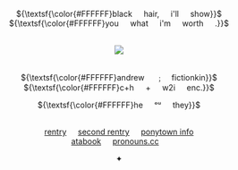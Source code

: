<div align="center">

${\textsf{\color{#FFFFFF}black⠀⠀hair,⠀⠀i'll⠀⠀show}}$\
${\textsf{\color{#FFFFFF}you⠀⠀what⠀⠀i'm⠀⠀worth⠀⠀.}}$\
⠀

![](https://files.catbox.moe/lf790i.png)\
⠀

${\textsf{\color{#FFFFFF}andrew⠀⠀﹔⠀ fictionkin}}$\
${\textsf{\color{#FFFFFF}c+h⠀⠀+⠀⠀w2i⠀⠀enc.}}$

${\textsf{\color{#FFFFFF}he⠀⠀ᵒᵘ⠀⠀they}}$\
⠀

[rentry](https://rentry.co/linnieland)⠀⠀[second rentry](https://rentry.co/andrew-aftg)⠀⠀[ponytown info](https://rentry.co/ponytownlings)\
[atabook](https://arcadia.atabook.org/)⠀⠀[pronouns.cc](https://pronouns.cc/@andreil)
⠀

✦\
⠀

</div>
